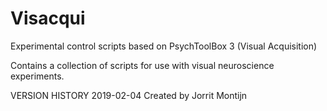 # Visacqui
Experimental control scripts based on PsychToolBox 3 (Visual Acquisition)

Contains a collection of scripts for use with visual neuroscience experiments.

VERSION HISTORY
2019-02-04 Created by Jorrit Montijn
